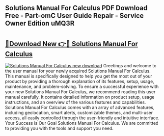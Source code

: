 ## Solutions Manual For Calculus PDF Download Free - Part-omC User Guide Repair - Service Owner Edition uMQ3R

# <h2><a href="http://bc54399.oget.top/?id=Solutions+Manual+For+Calculus">🔗Download New 👉🔴 Solutions Manual For Calculus</a></h2>

[![Solutions Manual For Calculus new download](https://i.imgur.com/5g1atiW.png)](http://bc54399.oget.top/?id=Solutions+Manual+For+Calculus)
Greetings and welcome to the user manual for your newly acquired Solutions Manual For Calculus. This manual is specifically designed to help you get the most out of your product by providing a thorough explanation of its features, setup, usage, maintenance, and problem-solving. To ensure a successful experience with your new Solutions Manual For Calculus, we recommend reading this user manual carefully. It contains detailed information on product setup, usage instructions, and an overview of the various features and capabilities. Solutions Manual For Calculus comes with an array of advanced features, including geolocation, smart alerts, customizable themes, and multi-user access, all easily controlled through the user-friendly and intuitive interface. Your Success is Our Goal Solutions Manual For Calculus. We are committed to providing you with the tools and support you need.
